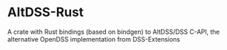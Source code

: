# AltDSS-Rust
A crate with Rust bindings (based on bindgen) to AltDSS/DSS C-API, the alternative OpenDSS implementation from DSS-Extensions

